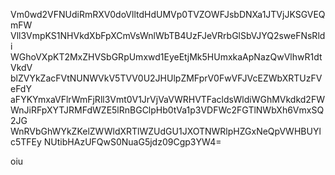 Vm0wd2VFNUdiRmRXV0doVlltdHdUMVp0TVZOWFJsbDNXa1JTVjJKSGVEQmFW
Vll3VmpKS1NHVkdXbFpXCmVsWnlWbTB4UzFJeVRrbGlSbVJYQ2sweFNsRldi
WGhoVXpKT2MxZHVSbGRpUmxwd1EyeEtjMk5HUmxkaApNazQwVlhwR1dtVkdV
blZVYkZacFVtNUNWVkV5TVV0U2JHUlpZMFprV0FwVFJVcEZWbXRTUzFVeFdY
aFYKYmxaVFlrWmFjRll3Vmt0V1JrVjVaVWRHVTFacldsWldiWGhMVkdkd2FW
WnJiRFpXYTJRMFdWZE5lRnBGClpHb0tVa1p3VDFWc2FGTlNWbXh6VmxSQ2JG
WnRVbGhWYkZKelZWWldXRTlWZUdGU1JXOTNWRlpHZGxNeQpVWHBUYlc5TFEy
NUtibHAzUFQwS0NuaG5jdz09Cgp3YW4=

oiu